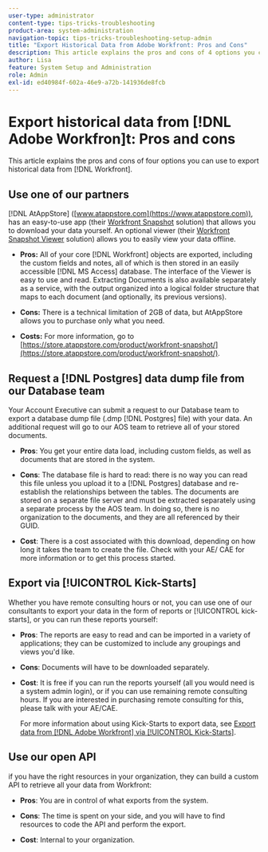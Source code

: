 ```yaml
---
user-type: administrator
content-type: tips-tricks-troubleshooting
product-area: system-administration
navigation-topic: tips-tricks-troubleshooting-setup-admin
title: "Export Historical Data from Adobe Workfront: Pros and Cons"
description: This article explains the pros and cons of 4 options you can use to export historical data from Workfront.
author: Lisa
feature: System Setup and Administration
role: Admin
exl-id: ed40984f-602a-46e9-a72b-141936de8fcb
---
```

# Export historical data from [!DNL Adobe Workfron]t: Pros and cons

This article explains the pros and cons of four options you can use to export historical data from [!DNL Workfront].

## Use one of our partners

[!DNL AtAppStore] ([www.atappstore.com](https://www.atappstore.com)), has an easy-to-use app (their [Workfront Snapshot](https://store.atappstore.com/product/workfront-snapshot/) solution) that allows you to download your data yourself. An optional viewer (their [Workfront Snapshot Viewer](https://store.atappstore.com/product/workfront-snapshot-viewer/) solution) allows you to easily view your data offline.

* **Pros:** All of your core [!DNL Workfront] objects are exported, including the custom fields and notes, all of which is then stored in an easily accessible [!DNL MS Access] database. The interface of the Viewer is easy to use and read. Extracting Documents is also available separately as a service, with the output organized into a logical folder structure that maps to each document (and optionally, its previous versions).  

* **Cons:** There is a technical limitation of 2GB of data, but AtAppStore allows you to purchase only what you need.

* **Costs:** For more information, go to [https://store.atappstore.com/product/workfront-snapshot/](https://store.atappstore.com/product/workfront-snapshot/).

## Request a [!DNL Postgres] data dump file from our Database team

Your Account Executive can submit a request to our Database team to export a database dump file (.dmp [!DNL Postgres] file) with your data. An additional request will go to our AOS team to retrieve all of your stored documents.

* **Pros**: You get your entire data load, including custom fields, as well as documents that are stored in the system.  

* **Cons**: The database file is hard to read: there is no way you can read this file unless you upload it to a [!DNL Postgres] database and re-establish the relationships between the tables. The documents are stored on a separate file server and must be extracted separately using a separate process by the AOS team. In doing so, there is no organization to the documents, and they are all referenced by their GUID.

* **Cost**: There is a cost associated with this download, depending on how long it takes the team to create the file. Check with your AE/ CAE for more information or to get this process started.

## Export via [!UICONTROL Kick-Starts]

Whether you have remote consulting hours or not, you can use one of our consultants to export your data in the form of reports or [!UICONTROL kick-starts], or you can run these reports yourself:

* **Pros**: The reports are easy to read and can be imported in a variety of applications; they can be customized to include any groupings and views you'd like.  

* **Cons**: Documents will have to be downloaded separately.  

* **Cost**: It is free if you can run the reports yourself (all you would need is a system admin login), or if you can use remaining remote consulting hours. If you are interested in purchasing remote consulting for this, please talk with your AE/CAE.

  For more information about using Kick-Starts to export data, see [Export data from [!DNL Adobe Workfront] via [!UICONTROL Kick-Starts]](../../administration-and-setup/manage-workfront/using-kick-starts/export-data-from-wf-via-kick-starts.md).

## Use our open API

if you have the right resources in your organization, they can build a custom API to retrieve all your data from Workfront:

* **Pros**: You are in control of what exports from the system.  

* **Cons**: The time is spent on your side, and you will have to find resources to code the API and perform the export.  

* **Cost**: Internal to your organization.
